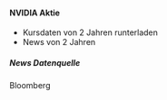 #### NVIDIA Aktie
- Kursdaten von 2 Jahren runterladen  
- News von 2 Jahren

##### News Datenquelle
Bloomberg
